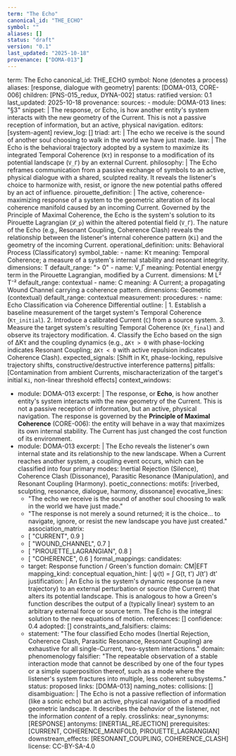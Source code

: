 ```yaml
---
term: "The Echo"
canonical_id: "THE_ECHO"
symbol: ""
aliases: []
status: "draft"
version: "0.1"
last_updated: "2025-10-18"
provenance: ["DOMA-013"]
---
```


term: The Echo
canonical_id: THE_ECHO
symbol: None (denotes a process)
aliases: [response, dialogue with geometry]
parents: [DOMA-013, CORE-006]
children: [PNS-015_redux, DYNA-002]
status: ratified
version: 0.1
last_updated: 2025-10-18
provenance:
  sources:
    - module: DOMA-013
      lines: "§3"
      snippet: |
        The response, or Echo, is how another entity's system interacts with the new geometry of the Current. This is not a passive reception of information, but an active, physical navigation.
  editors: [system-agent]
  review_log: []
triad:
  art: |
    The echo we receive is the sound of another soul choosing to walk in the world we have just made.
  law: |
    The Echo is the behavioral trajectory adopted by a system to maximize its integrated Temporal Coherence (`Kτ`) in response to a modification of its potential landscape (`V_Γ`) by an external Current.
  philosophy: |
    The Echo reframes communication from a passive exchange of symbols to an active, physical dialogue with a shared, sculpted reality. It reveals the listener's choice to harmonize with, resist, or ignore the new potential paths offered by an act of influence.
pirouette_definition: |
  The active, coherence-maximizing response of a system to the geometric alteration of its local coherence manifold caused by an incoming Current. Governed by the Principle of Maximal Coherence, the Echo is the system's solution to its Pirouette Lagrangian (`𝓛_p`) within the altered potential field (`V_Γ`). The nature of the Echo (e.g., Resonant Coupling, Coherence Clash) reveals the relationship between the listener's internal coherence pattern (`Ki`) and the geometry of the incoming Current.
operational_definition:
  units: Behavioral Process (Classificatory)
  symbol_table:
    - name: Kτ
      meaning: Temporal Coherence; a measure of a system's internal stability and resonant integrity.
      dimensions: T
      default_range: "> 0"
    - name: V_Γ
      meaning: Potential energy term in the Pirouette Lagrangian, modified by a Current.
      dimensions: M L² T⁻²
      default_range: contextual
    - name: C
      meaning: A Current; a propagating Wound Channel carrying a coherence pattern.
      dimensions: Geometric (contextual)
      default_range: contextual
  measurement:
    procedures:
      - name: Echo Classification via Coherence Differential
        outline: |
          1. Establish a baseline measurement of the target system's Temporal Coherence (`Kτ_initial`).
          2. Introduce a calibrated Current (`C`) from a source system.
          3. Measure the target system's resulting Temporal Coherence (`Kτ_final`) and observe its trajectory modification.
          4. Classify the Echo based on the sign of ΔKτ and the coupling dynamics (e.g., `ΔKτ > 0` with phase-locking indicates Resonant Coupling; `ΔKτ < 0` with active repulsion indicates Coherence Clash).
        expected_signals: [Shift in Kτ, phase-locking, repulsive trajectory shifts, constructive/destructive interference patterns]
        pitfalls: [Contamination from ambient Currents, mischaracterization of the target's initial `Ki`, non-linear threshold effects]
context_windows:
  - module: DOMA-013
    excerpt: |
      The response, or **Echo**, is how another entity's system interacts with the new geometry of the Current. This is not a passive reception of information, but an active, physical navigation. The response is governed by the **Principle of Maximal Coherence** (CORE-006): the entity will behave in a way that maximizes its own internal stability. The Current has just changed the cost function of its environment.
  - module: DOMA-013
    excerpt: |
      The Echo reveals the listener's own internal state and its relationship to the new landscape. When a Current reaches another system, a coupling event occurs, which can be classified into four primary modes: Inertial Rejection (Silence), Coherence Clash (Dissonance), Parasitic Resonance (Manipulation), and Resonant Coupling (Harmony).
poetic_connections:
  motifs: [riverbed, sculpting, resonance, dialogue, harmony, dissonance]
  evocative_lines:
    - "The echo we receive is the sound of another soul choosing to walk in the world we have just made."
    - "The response is not merely a sound returned; it is the choice... to navigate, ignore, or resist the new landscape you have just created."
  association_matrix:
    - [ "CURRENT", 0.9 ]
    - [ "WOUND_CHANNEL", 0.7 ]
    - [ "PIROUETTE_LAGRANGIAN", 0.8 ]
    - [ "COHERENCE", 0.6 ]
formal_mappings:
  candidates:
    - target: Response function / Green's function
      domain: CM|EFT
      mapping_kind: conceptual
      equation_hint: |
        ψ(t) = ∫ G(t, t') J(t') dt'
      justification: |
        An Echo is the system's dynamic response (a new trajectory) to an external perturbation or source (the Current) that alters its potential landscape. This is analogous to how a Green's function describes the output of a (typically linear) system to an arbitrary external force or source term. The Echo is the integral solution to the new equations of motion.
      references: []
      confidence: 0.4
  adopted: []
constraints_and_falsifiers:
  claims:
    - statement: "The four classified Echo modes (Inertial Rejection, Coherence Clash, Parasitic Resonance, Resonant Coupling) are exhaustive for all single-Current, two-system interactions."
      domain: phenomenology
      falsifier: "The repeatable observation of a stable interaction mode that cannot be described by one of the four types or a simple superposition thereof, such as a mode where the listener's system fractures into multiple, less coherent subsystems."
      status: proposed
      links: [DOMA-013]
naming_notes:
  collisions: []
  disambiguation: |
    The Echo is not a passive reflection of information (like a sonic echo) but an active, physical navigation of a modified geometric landscape. It describes the *behavior* of the listener, not the information *content* of a reply.
crosslinks:
  near_synonyms: [RESPONSE]
  antonyms: [INERTIAL_REJECTION]
  prerequisites: [CURRENT, COHERENCE_MANIFOLD, PIROUETTE_LAGRANGIAN]
  downstream_effects: [RESONANT_COUPLING, COHERENCE_CLASH]
license: CC-BY-SA-4.0